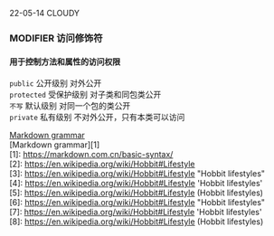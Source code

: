 22-05-14  CLOUDY  
### MODIFIER 访问修饰符
#### 用于控制方法和属性的访问权限

`public`    公开级别      对外公开  
`protected` 受保护级别    对子类和同包类公开   
`不写`       默认级别     对同一个包的类公开  
`private`   私有级别      不对外公开，只有本类可以访问  







[Markdown grammar](https://markdown.com.cn/basic-syntax/)  
[Markdown grammar][1]  
[1]: <https://markdown.com.cn/basic-syntax/>  
[2]: https://en.wikipedia.org/wiki/Hobbit#Lifestyle  
[3]: https://en.wikipedia.org/wiki/Hobbit#Lifestyle "Hobbit lifestyles"  
[4]: https://en.wikipedia.org/wiki/Hobbit#Lifestyle 'Hobbit lifestyles'  
[5]: https://en.wikipedia.org/wiki/Hobbit#Lifestyle (Hobbit lifestyles)  
[6]: <https://en.wikipedia.org/wiki/Hobbit#Lifestyle> "Hobbit lifestyles"  
[7]: <https://en.wikipedia.org/wiki/Hobbit#Lifestyle> 'Hobbit lifestyles'  
[8]: <https://en.wikipedia.org/wiki/Hobbit#Lifestyle> (Hobbit lifestyles)  